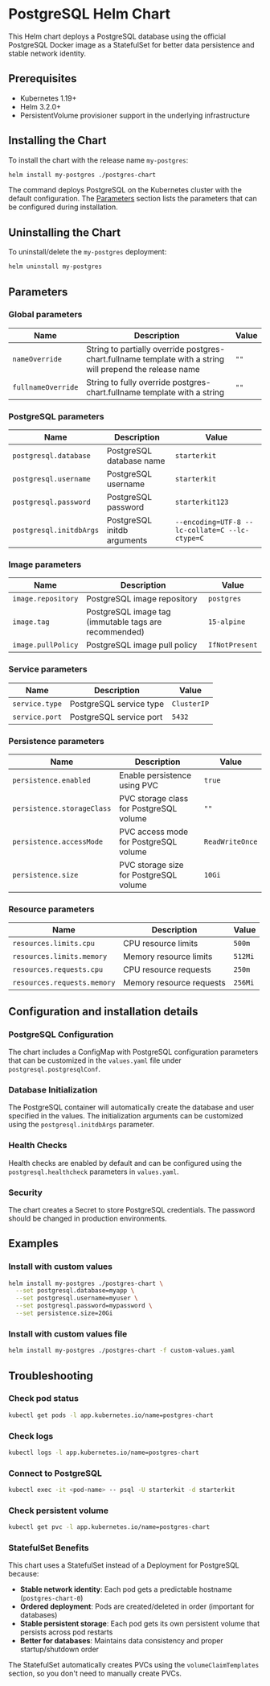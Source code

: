 # PostgreSQL Helm Chart

This Helm chart deploys a PostgreSQL database using the official PostgreSQL Docker image as a StatefulSet for better data persistence and stable network identity.

## Prerequisites

- Kubernetes 1.19+
- Helm 3.2.0+
- PersistentVolume provisioner support in the underlying infrastructure

## Installing the Chart

To install the chart with the release name `my-postgres`:

```bash
helm install my-postgres ./postgres-chart
```

The command deploys PostgreSQL on the Kubernetes cluster with the default configuration. The [Parameters](#parameters) section lists the parameters that can be configured during installation.

## Uninstalling the Chart

To uninstall/delete the `my-postgres` deployment:

```bash
helm uninstall my-postgres
```

## Parameters

### Global parameters

| Name                      | Description                                     | Value |
| ------------------------- | ----------------------------------------------- | ----- |
| `nameOverride`            | String to partially override postgres-chart.fullname template with a string will prepend the release name | `""` |
| `fullnameOverride`        | String to fully override postgres-chart.fullname template with a string | `""` |

### PostgreSQL parameters

| Name                      | Description                                     | Value |
| ------------------------- | ----------------------------------------------- | ----- |
| `postgresql.database`     | PostgreSQL database name                        | `starterkit` |
| `postgresql.username`     | PostgreSQL username                             | `starterkit` |
| `postgresql.password`     | PostgreSQL password                             | `starterkit123` |
| `postgresql.initdbArgs`   | PostgreSQL initdb arguments                     | `--encoding=UTF-8 --lc-collate=C --lc-ctype=C` |

### Image parameters

| Name                      | Description                                     | Value |
| ------------------------- | ----------------------------------------------- | ----- |
| `image.repository`       | PostgreSQL image repository                     | `postgres` |
| `image.tag`               | PostgreSQL image tag (immutable tags are recommended) | `15-alpine` |
| `image.pullPolicy`        | PostgreSQL image pull policy                    | `IfNotPresent` |

### Service parameters

| Name                      | Description                                     | Value |
| ------------------------- | ----------------------------------------------- | ----- |
| `service.type`            | PostgreSQL service type                         | `ClusterIP` |
| `service.port`            | PostgreSQL service port                         | `5432` |

### Persistence parameters

| Name                      | Description                                     | Value |
| ------------------------- | ----------------------------------------------- | ----- |
| `persistence.enabled`     | Enable persistence using PVC                    | `true` |
| `persistence.storageClass` | PVC storage class for PostgreSQL volume        | `""` |
| `persistence.accessMode`  | PVC access mode for PostgreSQL volume          | `ReadWriteOnce` |
| `persistence.size`        | PVC storage size for PostgreSQL volume         | `10Gi` |

### Resource parameters

| Name                      | Description                                     | Value |
| ------------------------- | ----------------------------------------------- | ----- |
| `resources.limits.cpu`     | CPU resource limits                             | `500m` |
| `resources.limits.memory` | Memory resource limits                          | `512Mi` |
| `resources.requests.cpu`  | CPU resource requests                           | `250m` |
| `resources.requests.memory` | Memory resource requests                       | `256Mi` |

## Configuration and installation details

### PostgreSQL Configuration

The chart includes a ConfigMap with PostgreSQL configuration parameters that can be customized in the `values.yaml` file under `postgresql.postgresqlConf`.

### Database Initialization

The PostgreSQL container will automatically create the database and user specified in the values. The initialization arguments can be customized using the `postgresql.initdbArgs` parameter.

### Health Checks

Health checks are enabled by default and can be configured using the `postgresql.healthcheck` parameters in `values.yaml`.

### Security

The chart creates a Secret to store PostgreSQL credentials. The password should be changed in production environments.

## Examples

### Install with custom values

```bash
helm install my-postgres ./postgres-chart \
  --set postgresql.database=myapp \
  --set postgresql.username=myuser \
  --set postgresql.password=mypassword \
  --set persistence.size=20Gi
```

### Install with custom values file

```bash
helm install my-postgres ./postgres-chart -f custom-values.yaml
```

## Troubleshooting

### Check pod status
```bash
kubectl get pods -l app.kubernetes.io/name=postgres-chart
```

### Check logs
```bash
kubectl logs -l app.kubernetes.io/name=postgres-chart
```

### Connect to PostgreSQL
```bash
kubectl exec -it <pod-name> -- psql -U starterkit -d starterkit
```

### Check persistent volume
```bash
kubectl get pvc -l app.kubernetes.io/name=postgres-chart
```

### StatefulSet Benefits

This chart uses a StatefulSet instead of a Deployment for PostgreSQL because:

- **Stable network identity**: Each pod gets a predictable hostname (`postgres-chart-0`)
- **Ordered deployment**: Pods are created/deleted in order (important for databases)
- **Stable persistent storage**: Each pod gets its own persistent volume that persists across pod restarts
- **Better for databases**: Maintains data consistency and proper startup/shutdown order

The StatefulSet automatically creates PVCs using the `volumeClaimTemplates` section, so you don't need to manually create PVCs.
